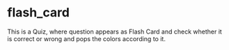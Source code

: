 # flash_card
This is a Quiz, where question appears as Flash Card and check whether it is correct or wrong and pops the colors according to it.
